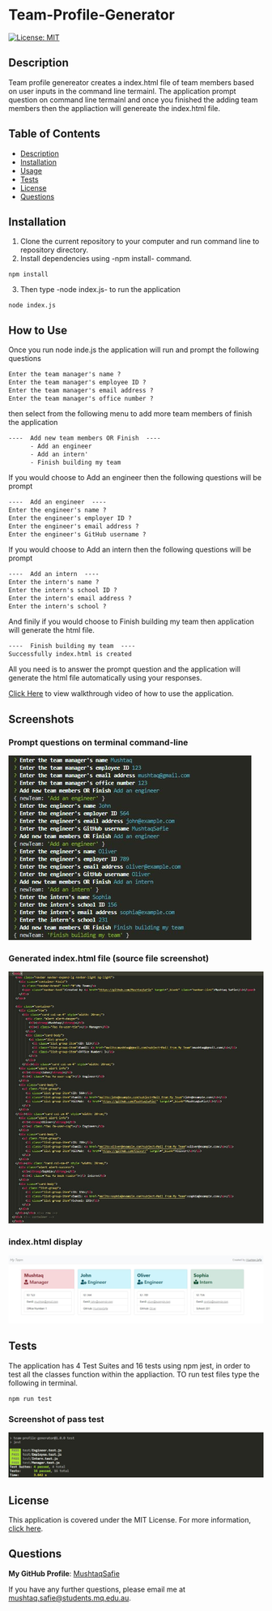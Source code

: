 # Team-Profile-Generator
[![License: MIT](https://img.shields.io/badge/License-MIT-yellow.svg)](https://opensource.org/licenses/MIT)

## Description
Team profile genereator creates a index.html file of team members based on user inputs in the command line termainl. The application prompt question on command line termainl and once you finished the adding team members then the appliaction will genereate the index.html file.

## Table of Contents
- [Description](#Description)
- [Installation](#Installation)
- [Usage](#Usage)
- [Tests](#Tests)
- [License](#License)
- [Questions](#Questions)

## Installation
1. Clone the current repository to your computer and run command line to repository directory.
2. Install dependencies using -npm install- command.
```
npm install
```
3. Then type -node index.js- to run the application
```
node index.js
```

## How to Use
Once you run node inde.js the application will run and prompt the following questions
```
Enter the team manager's name ?
Enter the team manager's employee ID ?
Enter the team manager's email address ?
Enter the team manager's office number ?
```
then select from the following menu to add more team members of finish the application
```
----  Add new team members OR Finish  ----
      - Add an engineer
      - Add an intern'
      - Finish building my team
```
If you would choose to Add an engineer then the following questions will be prompt
```
----  Add an engineer  ----
Enter the engineer's name ?
Enter the engineer's employer ID ?
Enter the engineer's email address ?
Enter the engineer's GitHub username ?
```
If you would choose to Add an intern then the following questions will be prompt
```
----  Add an intern  ----
Enter the intern's name ?
Enter the intern's school ID ?
Enter the intern's email address ?
Enter the intern's school ?
```
And finily if you would choose to Finish building my team then application will generate the html file.
```
----  Finish building my team  ----
Successfully index.html is created
```

All you need is to answer the prompt question and the application will generate the html file automatically using your responses.

[Click Here](https://drive.google.com/file/d/1jxbrEhsSHyNQBtOd_zqm-LFPxm8Zr_En/view) to view walkthrough video of how to use the application.

## Screenshots
### Prompt questions on terminal command-line
![Image of prompt questions](https://raw.githubusercontent.com/MushtaqSafie/Team-Profile-Generator/main/assets/prompt.JPG)

### Generated index.html file (source file screenshot)
![Image of index.html source file](https://raw.githubusercontent.com/MushtaqSafie/Team-Profile-Generator/main/assets/html.JPG)

### index.html display
![Image of index.html](https://raw.githubusercontent.com/MushtaqSafie/Team-Profile-Generator/main/assets/output.JPG)


## Tests
The application has 4 Test Suites and 16 tests using npm jest, in order to test all the classes function within the appliaction. TO run test files type the following in terminal.
```
npm run test
```

### Screenshot of pass test
![test](https://raw.githubusercontent.com/MushtaqSafie/Team-Profile-Generator/main/assets/test2.JPG)


## License
This application is covered under the MIT License.
For more information, [click here](https://opensource.org/licenses/MIT).

## Questions
**My GitHub Profile**: [MushtaqSafie](https://github.com/MushtaqSafie)

If you have any further questions, please email me at [mushtaq.safie@students.mq.edu.au](mailto:mushtaq.safie@students.mq.edu.au).
